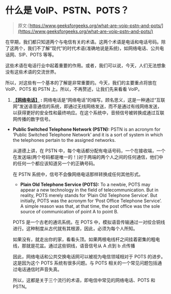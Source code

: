 # 什么是 VoIP、PSTN、POTS？

> 原文:[https://www.geeksforgeeks.org/what-are-voip-pstn-and-pots/](https://www.geeksforgeeks.org/what-are-voip-pstn-and-pots/)

在早期，我们都只知道两个与电信有关的术语。这两个术语是电话和电话号码。除了这两个，我们不了解“现代”的时代术语(准确地说是系统)，如网络电话、公共电话网、SIP、POTS 等等。

这些术语在电话行业中起着重要的作用。或者，我们可以说，今天，人们无法想象没有这些术语的交流世界。

所以，对这些有一个基本的了解是非常重要的。今天，我们的主要重点将放在 VoIP、POTS 和 PSTN 上。所以，不再赘述，让我们先来看看 VoIP。

1.  **[【网络电话】](https://www.geeksforgeeks.org/voice-over-internet-protocol-voip/) :**
    网络电话是“网络电话”的缩写。顾名思义，这是一种通过“互联网”发送语音通信的系统，即通过无线网络发送，而不是通过有线网络发送，以获得更好的安全性和最终响应。在这个系统中，音频信号被转换成通过互联网传播的数字信号。

*   **Public Switched Telephone Network (PSTN):**
    PSTN is an acronym for ‘Public Switched Telephone Network’ and it is a sort of system in which the telephones pertain to the assigned networks.

    从道德上讲，在 PSTN 中，每个电话都分配有电话号码，一个在接收端，一个在发送端(两个号码都是唯一的！)对于两端的两个人之间的任何通信，他们中的任何一个都应该知道另一个的正确号码。

    在 PSTN 系统中，信号不会像网络电话那样转换成任何其他形式。

    *   **Plain Old Telephone Service (POTS):**
    To a newbie, POTS may appear a new technology in the field of telecommunication.
    But in reality, POTS merely stands for ‘Plain Old Telephone Service’. But initially, POTS was the acronym for ‘Post Office Telephone Service’. A simple reason was that, at that time, the post office was the sole source of communication of point A to point B.

    POTS 是一个古老的通讯系统。在 POTS 中，模拟语音传输通过一对绞合铜线进行。这种制度从古代就有其根源，因此，必须为每个人所知。

    如果没有，就走出你的家，看看头顶。如果两根电线杆之间挂着密集的粗电线，那就是花盆。通过这些铜线，语音信号从 A 点到 b 点传播

    因此，网络电话和公共交换电话网可以被视为电信领域相对于 POTS 的进步。这是因为这个 POTS 系统有很多问题。与 POTS 相关的一个常见问题包括通过电话通信时声音失真。

    所以，这都是关于三个流行的术语，即电信中常见的网络电话、POTS 和 PSTN。